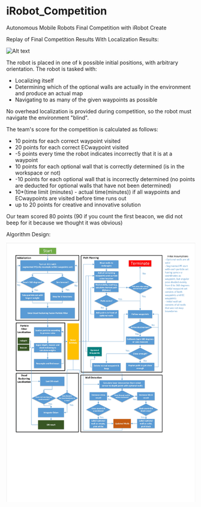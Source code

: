 # iRobot_Competition
Autonomous Mobile Robots Final Competition with iRobot Create

Replay of Final Competition Results With Localization Results:

![Alt text](Competition_Results/Analysis/testAnimated_fixed.gif?raw=true "Title")

The robot is placed in one of k possible initial positions, with arbitrary orientation. The robot is tasked with:
- Localizing itself
- Determining which of the optional walls are actually in the environment and produce an actual map
- Navigating to as many of the given waypoints as possible

No overhead localization is provided during competition, so the robot must navigate the environment "blind". 

The team's score for the competition is calculated as follows:
- 10 points for each correct waypoint visited
- 20 points for each correct ECwaypoint visited
- -5 points every time the robot indicates incorrectly that it is at a waypoint
- 10 points for each optional wall that is correctly determined (is in the workspace or not)
- -10 points for each optional wall that is incorrectly determined (no points are deducted for optional
walls that have not been determined)
- 10*(time limit (minutes) - actual time(minutes)) if all waypoints and ECwaypoints are visited
before time runs out
- up to 20 points for creative and innovative solution

Our team scored 80 points (90 if you count the first beacon, we did not beep for it because we thought it was obvious)

Algorithm Design:

![Alt text](PDFtoJPG.me-1.jpg?raw=true "Title")
